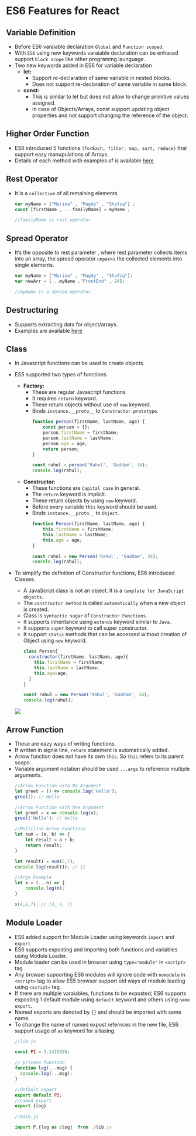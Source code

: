 # ES6 Features for React

## Variable Definition
- Before ES6 varaiable declaration `Global` and `Function scoped`.
- With `ES6` using new keywords varaiable declaration can be enhaced support `block scope` like other programing launguage.
- Two new keywords added in ES6 for variable declaration
  - **let:**
    - Support re-declaration of same variable in nested blocks.
    - Does not support re-declaration of same variable in same block.
  - **const:**
    - This is similar to let but does not allow to change primitive values assigned.
    - In case of Objects/Arrays, const support updating object properties and not support changing the reference of the object.

## Higher Order Function
- ES6 introduced 5 functions `(forEach, filter, map, sort, reduce)` that support eazy manupulations of Arrays. 
- Details of each method with examples of is available [here](../02-MyDev/02/es6/index.js)

## Rest Operator
- It is a `collection` of all remaining elements.
  ```javascript
  var myName = ["Marina" , "Magdy" , "Shafiq"] ;
  const [firstName , ...familyName] = myName ;
  
  //familyName is rest operator
  ```

## Spread Operator
- It’s the opposite to rest parameter , where rest parameter collects items into an array, the spread operator `unpacks` the collected elements into single elements.
  ```javascript
  var myName = ["Marina" , "Magdy" , "Shafiq"];
  var newArr = [...myName ,"FrontEnd" , 24];

  //myName is a spread operator
  ```

## Destructuring
- Supports extracting data for object/arrays.
- Examples are available [here](../02-MyDev/02/es6/index.js)

## Class
- In Javascript functions can be used to create objects.
- ES5 supported two types of functions.  
  - **Factory:**
    - These are regular Javascript functions.
    - It requires `return` keyword.
    - These return objects without use of `new` keyword.
    - Binds `instance.__proto__` to `Constructor.prototype`.
      ```javascript
      function person(firstName, lastName, age) {
          const person = {};
          person.firstName = firstName;
          person.lastName = lastName;
          person.age = age;
          return person;
      }
  
      const rahul = person('Rahul', 'Gaddam', 34);
      console.log(rahul);
      ``` 
  - **Constructor:**
    - These functions are `Capital case` in general.
    - The `return` keyword is implicit.
    - These return objects by using `new` keyword.
    - Before every variable `this` keyword should be used.
    - Binds `instance.__proto__` to `Object`.
      ```javascript
      function Person(firstName, lastName, age) {
          this.firstName = firstName;
          this.lastName = lastName;
          this.age = age;
      }
  
      const rahul = new Person('Rahul', 'Gaddam', 34);
      console.log(rahul);
      ```
- To simplify the definition of Constructor functions, ES6 introduced Classes.
  - A JavaScript class is not an object. It is a `template for JavaScript objects`.
  - The `constructor method` is called `automatically` when a new object is created.
  - Class is `syntactic sugar` of `Constructor Functions`.
  - It supports inheritance using `extends` keyword similar to `Java`.
  - It supports `super` keyword to call super constructor.
  - It support `static` methods that can be accessed without creation of Object using `new` keyword.
    ```javascript
    class Person{
      constructor(firstName, lastName, age){
        this.firstName = firstName;
        this.lastName = lastName;
        this.age=age;
      }
    }
  
    const rahul = new Person('Rahul', 'Gaddam', 34);
    console.log(rahul);
    ```

  ![](../01-Images/02-FunctionTypes.png)

## Arrow Function
- These are eazy ways of writing functions.
- If written in signle line, `return` statement is automatically added.
- Arrow function does not have its own `this`. So `this` refers to its parent scope.
- Variable argument notation should be used `...args` to reference multiple arguments. 
  ```javascript
  //Arrow Function with No Argument
  let greet = () => console.log('Hello');
  greet(); // Hello
  
  //Arrow Function with One Argument
  let greet = x => console.log(x);
  greet('Hello'); // Hello 
  
  //Multiline Arrow Functions
  let sum = (a, b) => {
      let result = a + b;
      return result;
  }
  
  let result1 = sum(5,7);
  console.log(result1); // 12
  
  //Args Example
  let x = (...n) => {
      console.log(n);
  }
  
  x(4,6,7); // [4, 6, 7]
  ```

## Module Loader
- ES6 added support for Module Loader using keywords `import` and `export`
- ES6 supports exposting and importing both functions and variables using Module Loader.
- Module loader can be used in browser using `type="module"` in `<script>` tag
- Any browser supoorting ES6 modules will ignore code with `nomodule` in `<script>` tag to allow ES5 browser support old ways of module loading using `<script>` tag.
- If there are multiple varaiables, functions to be exposted; ES6 supports exposting 1 default module using `default` keyword and others using `name export`.
- Named exports are denoted by `{}` and should be imported with same name.
- To change the name of named expost refernces in the new file, ES6 support usage of `as` keyword for alliasing.
  ```javascript
  //lib.js
  
  const PI = 3.1415926;
  
  // private function
  function log(...msg) {
    console.log(...msg);
  }
  
  //default export
  export default PI;
  //named export
  export {log}
  
  ```
  ```javascript
  //main.js
  
  import P,{log as clog}  from ./lib.js
  ```